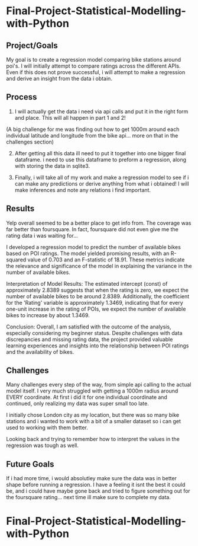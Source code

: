 # Final-Project-Statistical-Modelling-with-Python

## Project/Goals
My goal is to create a regression model comparing bike stations around poi's. I will initially attempt to compare ratings across the different APIs. Even if this does not prove successful, i will attempt to make a regression and derive an insight from the data i obtain.

## Process
1. I will actually get the data i need via api calls and put it in the right form and place. This will all happen in part 1 and 2!

(A big challenge for me was finding out how to get 1000m around each individual latitude and longitude from the bike api... more on that in the challenges section)

2. After getting all this data ill need to put it together into one bigger final dataframe. i need to use this dataframe to preform a regression, along with storing the data in sqlite3.

3. Finally, i will take all of my work and make a regression model to see if i can make any predictions or derive anything from what i obtained! I will make inferences and note any relations i find important.

## Results
Yelp overall seemed to be a better place to get info from. The coverage was far better than foursquare. In fact, foursquare did not even give me the rating data i was waiting for...

I developed a regression model to predict the number of available bikes based on POI ratings. The model yielded promising results, with an R-squared value of 0.703 and an F-statistic of 18.91. These metrics indicate the relevance and significance of the model in explaining the variance in the number of available bikes.

Interpretation of Model Results:
The estimated intercept (const) of approximately 2.8389 suggests that when the rating is zero, we expect the number of available bikes to be around 2.8389. Additionally, the coefficient for the 'Rating' variable is approximately 1.3469, indicating that for every one-unit increase in the rating of POIs, we expect the number of available bikes to increase by about 1.3469.

Conclusion:
Overall, I am satisfied with the outcome of the analysis, especially considering my beginner status. Despite challenges with data discrepancies and missing rating data, the project provided valuable learning experiences and insights into the relationship between POI ratings and the availability of bikes.





## Challenges 
Many challenges every step of the way, from simple api calling to the actual model itself. I very much struggled with getting a 1000m radius around EVERY coordinate. At first i did it for one individual coordinate and continued, only realizing my data was super small too late. 

I initially chose London city as my location, but there was so many bike stations and i wanted to work with a bit of a smaller dataset so i can get used to working with them better.

Looking back and trying to remember how to interpret the values in the regression was tough as well.

## Future Goals
If i had more time, i would absolutley make sure the data was in better shape before running a regression. I have a feeling it isnt the best it could be, and i could have maybe gone back and tried to figure something out for the foursquare rating... next time ill make sure to complete my data.
# Final-Project-Statistical-Modelling-with-Python
